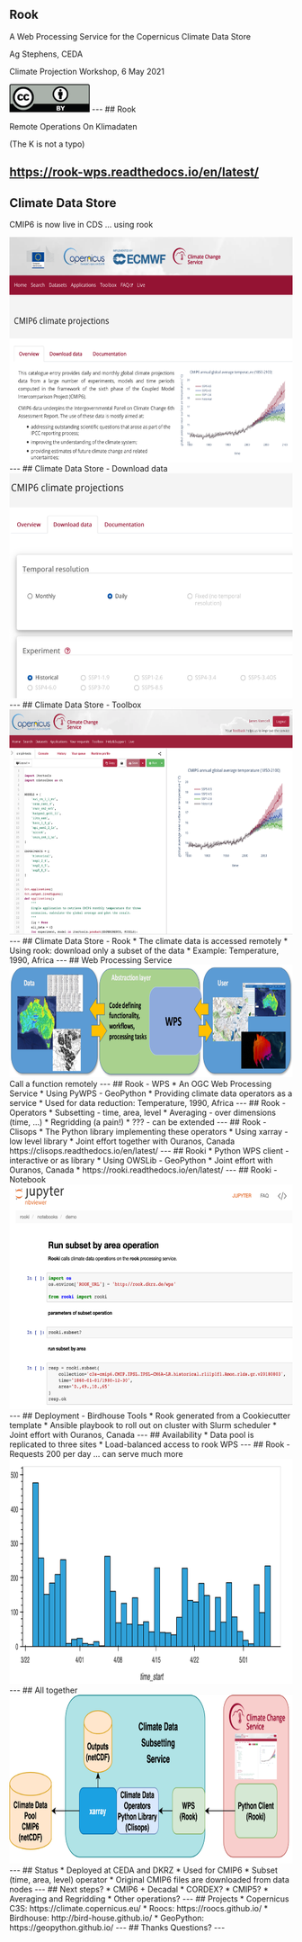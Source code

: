 ## Rook

A Web Processing Service for the Copernicus Climate Data Store

Ag Stephens, CEDA

Climate Projection Workshop, 6 May 2021

<img height="50" src="media/cc-license.png" alt="Creative Commons License"/>
---
## Rook

Remote Operations On Klimadaten

(The K is not a typo)

https://rook-wps.readthedocs.io/en/latest/
---
## Climate Data Store
CMIP6 is now live in CDS ... using rook

<img height="400" src="media/cds-cmip6.png" alt="CDS CMIP6"/>
---
## Climate Data Store - Download data

<img height="400" src="media/cds-download.png" alt="CDS download"/>
---
## Climate Data Store - Toolbox

<img height="400" src="media/cds-toolbox.png" alt="CDS download"/>
---
## Climate Data Store - Rook
* The climate data is accessed remotely
* Using rook: download only a subset of the data
* Example: Temperature, 1990, Africa
---
## Web Processing Service
<img height="200" src="media/wps_adamsteer.png" alt="WPS"/>
Call a function remotely
---
## Rook - WPS
* An OGC Web Processing Service
* Using PyWPS - GeoPython
* Providing climate data operators as a service
* Used for data reduction: Temperature, 1990, Africa
---
## Rook - Operators
* Subsetting - time, area, level
* Averaging - over dimensions (time, ...)
* Regridding (a pain!)
* ??? - can be extended
---
## Rook - Clisops
* The Python library implementing these operators
* Using xarray - low level library
* Joint effort together with Ouranos, Canada
https://clisops.readthedocs.io/en/latest/
---
## Rooki
* Python WPS client - interactive or as library
* Using OWSLib - GeoPython
* Joint effort with Ouranos, Canada
* https://rooki.readthedocs.io/en/latest/
---
## Rooki - Notebook
<img height="400" src="media/rooki-demo.png" alt="Rooki Notebook"/>
---
## Deployment - Birdhouse Tools
* Rook generated from a Cookiecutter template
* Ansible playbook to roll out on cluster with Slurm scheduler
* Joint effort with Ouranos, Canada
---
## Availability
* Data pool is replicated to three sites
* Load-balanced access to rook WPS
---
## Rook - Requests
200 per day ... can serve much more
<img height="400" src="media/rook_requests.png" alt="Rook Requests"/>
---
## All together
<img height="300" src="media/rook-4cds.png" alt="Rook for CDS"/>
---
## Status
* Deployed at CEDA and DKRZ
* Used for CMIP6
* Subset (time, area, level) operator
* Original CMIP6 files are downloaded from data nodes
---
## Next steps?
* CMIP6 + Decadal
* CORDEX?
* CMIP5?
* Averaging and Regridding
* Other operations?
---
## Projects
* Copernicus C3S: https://climate.copernicus.eu/
* Roocs: https://roocs.github.io/
* Birdhouse: http://bird-house.github.io/
* GeoPython: https://geopython.github.io/
---
## Thanks
Questions?
---
